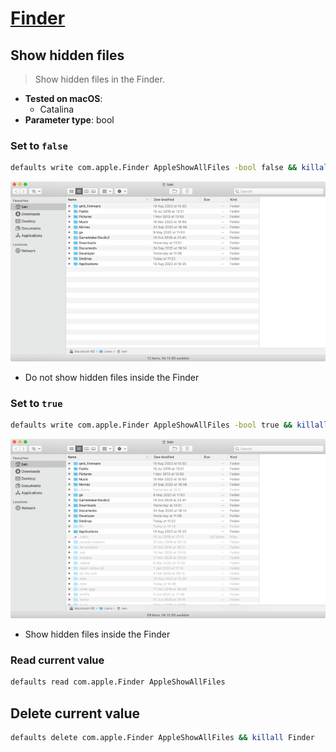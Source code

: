 # [Finder](../readme.md)

## Show hidden files

> Show hidden files in the Finder.

- **Tested on macOS**:
  * Catalina
- **Parameter type**: bool

### Set to `false`
```bash
defaults write com.apple.Finder AppleShowAllFiles -bool false && killall Finder
```
![Example output with value set to false](false.png)
- Do not show hidden files inside the Finder

### Set to `true`
```bash
defaults write com.apple.Finder AppleShowAllFiles -bool true && killall Finder
```
![Example output with value set to true](true.png)
- Show hidden files inside the Finder

### Read current value
```bash
defaults read com.apple.Finder AppleShowAllFiles
```

## Delete current value
```bash
defaults delete com.apple.Finder AppleShowAllFiles && killall Finder
```
